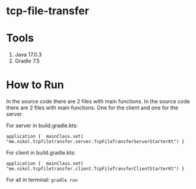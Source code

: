 # tcp-file-transfer

# Tools

1. Java 17.0.3
2. Gradle 7.5

# How to Run

In the source code there are 2 files with main functions. In the source code there are 2 files with main functions. 
One for the client and one for the server.

For server in build.gradle.kts: 

`application { 
mainClass.set( "me.nikol.tcpfiletransfer.server.TcpFileTransferServerStarterKt")
}`


For client in build.gradle.kts:

`application { 
mainClass.set( "me.nikol.tcpfiletransfer.client.TcpFileTransferClientStarterKt")
}`

For all in terminal: `gradle run`